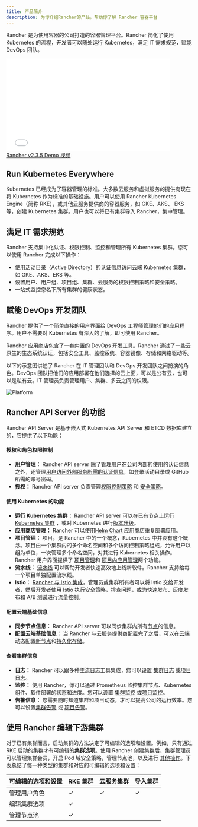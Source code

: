 ```yaml
---
title: 产品简介
description: 为你介绍Rancher的产品。帮助你了解 Rancher 容器平台
---
```


Rancher 是为使用容器的公司打造的容器管理平台。Rancher 简化了使用 Kubernetes 的流程，开发者可以随处运行 Kubernetes，满足 IT 需求规范，赋能 DevOps 团队。

<div class="text-center">
<iframe width="444" height="250" src="//player.bilibili.com/player.html?aid=94394330&cid=161139480&page=1" scrolling="no" border="0" frameborder="no" framespacing="0" allowfullscreen="true"> </iframe>
</div>
<div class="text-center">
<a href="https://www.bilibili.com/video/av94394330/"> Rancher v2.3.5 Demo 视频 </a>
</div>

## Run Kubernetes Everywhere

Kubernetes 已经成为了容器管理的标准。大多数云服务和虚拟服务的提供商现在将 Kubernetes 作为标准的基础设施。用户可以使用 Rancher Kubernetes Engine（简称 RKE），或其他云服务提供商的容器服务，如 GKE、AKS、 EKS 等，创建 Kubernetes 集群。用户也可以将已有集群导入 Rancher，集中管理。

## 满足 IT 需求规范

Rancher 支持集中化认证、权限控制、监控和管理所有 Kubernetes 集群。您可以使用 Rancher 完成以下操作：

- 使用活动目录（Active Directory）的认证信息访问云端 Kubernetes 集群，如 GKE、AKS、EKS 等。
- 设置用户、用户组、项目组、集群、云服务的权限控制策略和安全策略。
- 一站式监控您名下所有集群的健康状态。

## 赋能 DevOps 开发团队

Rancher 提供了一个简单直接的用户界面给 DevOps 工程师管理他们的应用程序。用户不需要对 Kubernetes 有深入的了解，即可使用 Rancher。

Rancher 应用商店包含了一套内置的 DevOps 开发工具。Rancher 通过了一些云原生的生态系统认证，包括安全工具、监控系统、容器镜像、存储和网络驱动等。

以下的示意图讲述了 Rancher 在 IT 管理团队和 DevOps 开发团队之间扮演的角色。DevOps 团队把他们的应用部署在他们选择的云上面，可以是公有云，也可以是私有云。IT 管理员负责管理用户、集群、多云之间的权限。

![Platform](/img/rancher/platform.png)

## Rancher API Server 的功能

Rancher API Server 是基于嵌入式 Kubernetes API Server 和 ETCD 数据库建立的，它提供了以下功能：

#### 授权和角色权限控制

- **用户管理：** Rancher API server 除了管理用户在公司内部的使用的认证信息之外，还管理[用户访问外部服务所需的认证信息](/docs/admin-settings/authentication/_index)，如登录活动目录或 GitHub 所需的账号密码。
- **授权：** Rancher API server 负责管理[权限控制策略](/docs/admin-settings/rbac/_index) 和 [安全策略](/docs/admin-settings/pod-security-policies/_index)。

#### 使用 Kubernetes 的功能

- **运行 Kubernetes 集群：** Rancher API server 可以在已有节点上运行 [Kubernetes 集群](/docs/cluster-provisioning/_index) ，或对 Kubernetes 进行[版本升级](/docs/cluster-admin/upgrading-kubernetes/_index)。
- **应用商店管理：** Rancher 可以使用[Helm Chart 应用商店](/docs/catalog/_index)重复部署应用。
- **项目管理：** 项目，是 Rancher 中的一个概念，Kubernetes 中并没有这个概念。项目由一个集群内的多个命名空间和多个访问控制策略组成，允许用户以组为单位，一次管理多个命名空间，对其进行 Kubernetes 相关操作。Rancher 用户界面提供了 [项目管理](/docs/project-admin/_index)和 [项目内应用管理](/docs/k8s-in-rancher/_index)两个功能。
- **流水线：** [流水线](/docs/project-admin/pipelines/_index) 可以帮助开发者快速高效地上线新软件。Rancher 支持给每一个项目单独配置流水线。
- **Istio：** [Rancher 与 Istio 集成](/docs/cluster-admin/tools/istio/_index)，管理员或集群所有者可以将 Istio 交给开发者，然后开发者使用 Istio 执行安全策略，排查问题，或为快速发布、灰度发布和 A/B 测试进行流量控制。

#### 配置云端基础信息

- **同步节点信息：** Rancher API server 可以同步集群内所有[节点](/docs/cluster-admin/nodes/_index)的信息。
- **配置云端基础信息：** 当 Rancher 与云服务提供商配置完了之后，可以在云端动态配置[新节点](/docs/cluster-provisioning/rke-clusters/node-pools/_index)和[持久化存储](/docs/cluster-admin/volumes-and-storage/_index)。

#### 查看集群信息

- **日志：** Rancher 可以跟多种主流日志工具集成，您可以设置 [集群日志](/docs/cluster-admin/tools/logging/_index) 或[项目日志](/docs/project-admin/tools/logging/_index)。
- **监控：** 使用 Rancher，你可以通过 Prometheus 监控集群节点、Kubernetes 组件、软件部署的状态和进度。您可以设置 [集群监控](/docs/cluster-admin/tools/monitoring/_index) 或[项目监控](/docs/project-admin/tools/monitoring/_index)。
- **告警信息：** 您需要随时知道集群和项目动态，才可以提高公司的运行效率。您可以设置[集群告警](/docs/cluster-admin/tools/alerts/_index) 或 [项目告警](/docs/project-admin/tools/alerts/_index)。

## 使用 Rancher 编辑下游集群

对于已有集群而言，启动集群的方法决定了可编辑的选项和设置。例如，只有通过 RKE 启动的集群才有可编辑的**集群选项**。使用 Rancher 创建集群后，集群管理员可以管理集群会员，开启 Pod 域安全策略，管理节点池，以及进行 [其他操作](/docs/cluster-admin/editing-clusters/_index)。下表总结了每一种类型的集群和对应的可编辑的选项和设置：

| 可编辑的选项和设置 | RKE 集群 | 云服务集群 | 导入集群 |
| ------------------ | -------- | ---------- | -------- |
| 管理用户角色       | ✓        | ✓          | ✓        |
| 编辑集群选项       | ✓        |            |          |
| 管理节点池         | ✓        |            |          |
